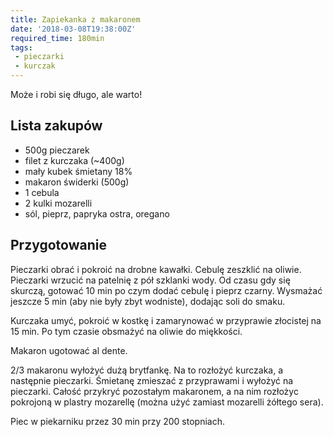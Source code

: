 ```yaml
---
title: Zapiekanka z makaronem
date: '2018-03-08T19:38:00Z'
required_time: 180min
tags:
 - pieczarki
 - kurczak
---
```


Może i robi się długo, ale warto!

<!---- splitter ---->

## Lista zakupów

- 500g pieczarek
- filet z kurczaka (~400g)
- mały kubek śmietany 18%
- makaron świderki (500g)
- 1 cebula
- 2 kulki mozarelli
- sól, pieprz, papryka ostra, oregano

<!---- splitter ---->

## Przygotowanie

Pieczarki obrać i pokroić na drobne kawałki.
Cebulę zeszklić na oliwie.
Pieczarki wrzucić na patelnię z pół szklanki wody. Od czasu gdy się skurczą, gotować 10 min po czym dodać cebulę i pieprz czarny.
Wysmażać jeszcze 5 min (aby nie były zbyt wodniste), dodając soli do smaku.

Kurczaka umyć, pokroić w kostkę i zamarynować w przyprawie złocistej na 15 min. Po tym czasie obsmażyć na oliwie do miękkości.

Makaron ugotować al dente.

2/3 makaronu wyłożyć dużą brytfankę. Na to rozłożyć kurczaka, a następnie pieczarki.
Śmietanę zmieszać z przyprawami i wyłożyć na pieczarki.
Całość przykryć pozostałym makaronem, a na nim rozłożyc pokrojoną w plastry mozarellę (można użyć zamiast mozarelli żółtego sera).

Piec w piekarniku przez 30 min przy 200 stopniach.
